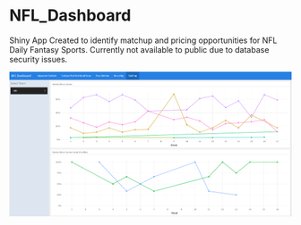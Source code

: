 # NFL_Dashboard
Shiny App Created to identify matchup and pricing opportunities for NFL Daily Fantasy Sports. Currently not available to public due to database security issues.


![Example](https://github.com/jpelkofer/NFL_Dashboard/blob/main/app%20picture.PNG)
